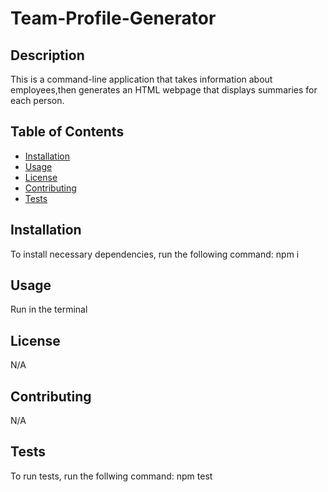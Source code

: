 # Team-Profile-Generator

## Description

This is a command-line application that takes information about employees,then generates an HTML webpage that displays summaries for each person.

## Table of Contents

- [Installation](#installation)
- [Usage](#usage)
- [License](#license)
- [Contributing](#contributing)
- [Tests](#tests)

## Installation

To install necessary dependencies, run the following command:
npm i

## Usage

Run in the terminal

## License

N/A

## Contributing

N/A

## Tests

To run tests, run the follwing command: npm test

